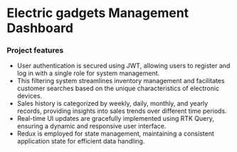 # Electric gadgets Management Dashboard

### Project features

- User authentication is secured using JWT, allowing users to register and log in with a single role for system management.
- This filtering system streamlines inventory management and facilitates customer searches based on the unique characteristics of electronic devices.
- Sales history is categorized by weekly, daily, monthly, and yearly records, providing insights into sales trends over different time periods.
- Real-time UI updates are gracefully implemented using RTK Query, ensuring a dynamic and responsive user interface.
- Redux is employed for state management, maintaining a consistent application state for efficient data handling.
